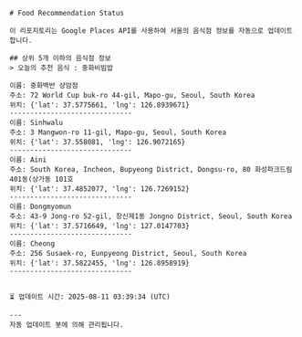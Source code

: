 
    # Food Recommendation Status

    이 리포지토리는 Google Places API를 사용하여 서울의 음식점 정보를 자동으로 업데이트합니다.

    ## 상위 5개 이하의 음식점 정보
    > 오늘의 추천 음식 : 중화비빔밥

	이름: 중화백반 상암점
	주소: 72 World Cup buk-ro 44-gil, Mapo-gu, Seoul, South Korea
	위치: {'lat': 37.5775661, 'lng': 126.8939671}
	------------------------------
	이름: Sinhwalu
	주소: 3 Mangwon-ro 11-gil, Mapo-gu, Seoul, South Korea
	위치: {'lat': 37.558081, 'lng': 126.9072165}
	------------------------------
	이름: Aini
	주소: South Korea, Incheon, Bupyeong District, Dongsu-ro, 80 화성파크드림 401동(상가동 101호
	위치: {'lat': 37.4852077, 'lng': 126.7269152}
	------------------------------
	이름: Dongmyomun
	주소: 43-9 Jong-ro 52-gil, 창신제1동 Jongno District, Seoul, South Korea
	위치: {'lat': 37.5716649, 'lng': 127.0147703}
	------------------------------
	이름: Cheong
	주소: 256 Susaek-ro, Eunpyeong District, Seoul, South Korea
	위치: {'lat': 37.5822455, 'lng': 126.8958919}
	------------------------------


    ⏳ 업데이트 시간: 2025-08-11 03:39:34 (UTC)

    ---
    자동 업데이트 봇에 의해 관리됩니다.
    
